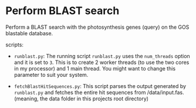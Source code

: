 # Perform BLAST search

Perform a BLAST search with the photosynthesis genes (query) on the GOS blastable database.

scripts:

- `runblast.py`: The running script `runblast.py` uses the `num_threads` option and it is set to `3`. This is to create 2 worker threads (to use the two cores in my processor) and 1 main thread. You might want to change this parameter to suit your system.

- `fetchBlastHitSequences.py`: This script parses the output generated by `runblast.py` and fetches the entire hit sequences from /data/input.fas. (meaning, the data folder in this projects root directory)
